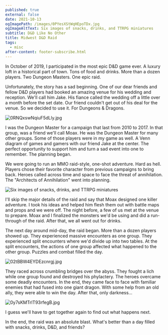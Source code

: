 ```yaml
---
published: true
external: false
date: 2021-10-13
ogImagePath: /images/0PYesXStWqHEpoTDx.jpg
ogImageAltText: Six images of snacks, drinks, and TTRPG miniatures
subtitle: D&D Like No Other
title: Midwest D&D Raid
tags:
  - misc
after-content: footer-subscribe.html
---
```

In October of 2019, I participated in the most epic D&D game ever. A luxury loft in a historical part of town. Tons of food and drinks. More than a dozen players. Two Dungeon Masters. One epic raid.

Unfortunately, the story has a sad beginning. One of our dear friends and fellow D&D players had booked an amazing venue for his wedding and reception. We'll call him Jake. His fiance called the wedding off a little over a month before the set date. Our friend couldn't get out of his deal for the venue. So we decided to use it. For Dungeons & Dragons.

![0RNQxswNqiuF5dLly.jpg](/images/0RNQxswNqiuF5dLly.jpg)

I was the Dungeon Master for a campaign that last from 2010 to 2017. In that group, was a friend we'll call Moax. He was the Dungeon Master for many other groups. Some of those players were in my game as well. A Venn diagram of games and gamers with our friend Jake at the center. The perfect opportunity to support him and turn a sad event into one to remember. The planning began.

We were going to run an MMO raid-style, one-shot adventure. Hard as hell. Players chose their favorite character from previous campaigns to bring back. Heroes called across time and space to face the threat of annihilation. The "Architects of Annihilation" went into planning.

![Six images of snacks, drinks, and TTRPG miniatures](/images/0PYesXStWqHEpoTDx.jpg)

I'll skip the major details of the raid and say that Moax designed one killer adventure. I took his ideas and helped him flesh them out with battle maps and props and we were off. The night before, a few of us met at the venue to prepare. Moax and I finalized the monsters we'd be using and did a run-through of the raid. After that, we all went out for drinks.

The next day around mid-day, the raid began. More than a dozen players showed up. They experienced massive encounters as one group. They experienced split encounters where we'd divide up into two tables. At the split encounters, the actions of one group affected what happened to the other group. Puzzles and combat filled the day.

![02tBBW4EYDEzcnrgj.jpg](/images/02tBBW4EYDEzcnrgj.jpg)

They raced across crumbling bridges over the abyss. They fought a lich while one group found and destroyed his phylactery. The heroes overcame some deadly encounters. In the end, they came face to face with familiar enemies that had fused into one giant dragon. With some help from an old ally, they were able to win the day. After that, only darkness…

![0y7sKMTrlT93rfegB.jpg](/images/0y7sKMTrlT93rfegB.jpg)

I guess we'll have to get together again to find out what happens next.

In the end, the raid was an absolute blast. What's better than a day filled with snacks, drinks, D&D, and friends?
